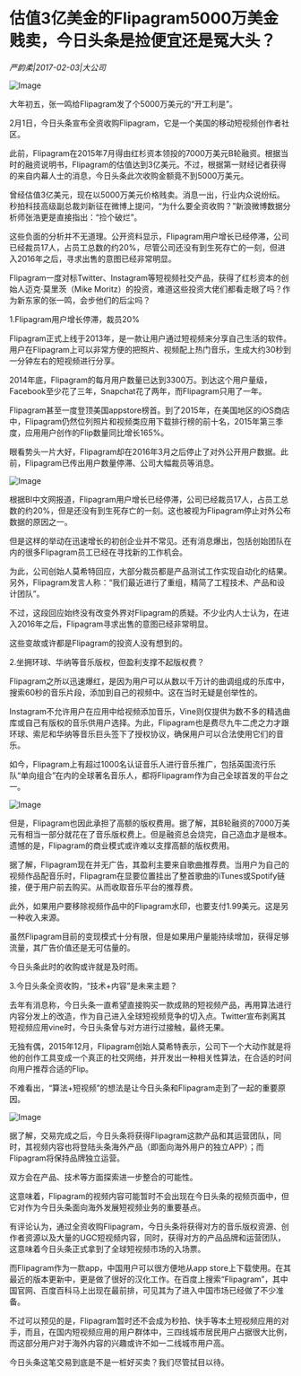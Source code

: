 # 估值3亿美金的Flipagram5000万美金贱卖，今日头条是捡便宜还是冤大头？

*严韵柔|2017-02-03|大公司*

![Image](http://si1.go2yd.com/get-image/0ItHcXNwXDM)

大年初五，张一鸣给Flipagram发了个5000万美元的“开工利是”。

2月1日，今日头条宣布全资收购Flipagram，它是一个美国的移动短视频创作者社区。

此前，Flipagram在2015年7月得由红杉资本领投的7000万美元B轮融资。根据当时的融资说明书，Flipagram的估值达到3亿美元。不过，根据第一财经记者获得的来自内幕人士的消息，今日头条此次收购金额竟不到5000万美元。

曾经估值3亿美元，现在以5000万美元价格贱卖。消息一出，行业内众说纷纭。秒拍科技高级副总裁刘新征在微博上提问，“为什么要全资收购？”新浪微博数据分析师张浩更是直接指出：“捡个破烂”。

这些负面的分析并不无道理。公开资料显示，Flipagram用户增长已经停滞，公司已经裁员17人，占员工总数的约20%，尽管公司还没有到生死存亡的一刻，但进入2016年之后，寻求出售的意图已经非常明显。

Flipagram一度对标Twitter、Instagram等短视频社交产品，获得了红杉资本的创始人迈克·莫里茨（Mike Moritz）的投资，难道这些投资大佬们都看走眼了吗？作为新东家的张一鸣，会步他们的后尘吗？

1.Flipagram用户增长停滞，裁员20%

Flipagram正式上线于2013年，是一款让用户通过短视频来分享自己生活的软件。用户在Flipagram上可以非常方便的把照片、视频配上热门音乐，生成大约30秒到一分钟左右的短视频进行分享。

2014年底，Flipagram的每月用户数量已达到3300万。到达这个用户量级，Facebook至少花了三年，Snapchat花了两年，而Flipagram只用了一年。

Flipagram甚至一度登顶美国appstore榜首。到了2015年，在美国地区的iOS商店中，Flipagram仍然位列照片和视频类应用下载排行榜的前十名，2015年第三季度，应用用户创作的Flip数量同比增长165%。

眼看势头一片大好，Flipagram却在2016年3月之后停止了对外公开用户数据。此前，Flipagram已传出用户数量停滞、公司大幅裁员等消息。

![Image](http://si1.go2yd.com/get-image/0ItHca8I57A)

根据BI中文网报道，Flipagram用户增长已经停滞，公司已经裁员17人，占员工总数的约20%，但是还没有到生死存亡的一刻。这也被视为Flipagram停止对外公布数据的原因之一。

但是这样的举动在迅速增长的初创企业并不常见。还有消息爆出，包括创始团队在内的很多Flipagram员工已经在寻找新的工作机会。

为此，公司创始人莫希特回应，大部分裁员都是产品测试工作实现自动化的结果。另外，Flipagram发言人称：“我们最近进行了重组，精简了工程技术、产品和设计团队”。

不过，这段回应始终没有改变外界对Flipagram的质疑。不少业内人士认为，在进入2016年之后，Flipagram寻求出售的意图已经非常明显。

这些变故或许都是Flipagram的投资人没有想到的。

2.坐拥环球、华纳等音乐版权，但盈利支撑不起版权费？

Flipagram之所以迅速爆红，是因为用户可以从数以千万计的曲调组成的乐库中，搜索60秒的音乐片段，添加到自己的视频中。这在当时无疑是创举性的。

Instagram不允许用户在应用中给视频添加音乐，Vine则仅提供为数不多的精选曲库或自己有版权的音乐供用户选择。为此，Flipagram也是费尽九牛二虎之力才跟环球、索尼和华纳等音乐巨头签下了授权协议，确保用户可以合法使用它们的音乐。

如今，Flipagram上有超过1000名认证音乐人进行音乐推广，包括英国流行乐队“单向组合”在内的全球著名音乐人，都将Flipagram作为自己全球首发的平台之一。

![Image](http://si1.go2yd.com/get-image/0ItHcbW7MNk)

但是，Flipagram也因此承担了高额的版权费用。据了解，其B轮融资的7000万美元有相当一部分就花在了音乐版权费上。但是融资总会烧完，自己造血才是根本。遗憾的是，Flipagram的商业模式或许难以支撑高额的版权费用。

据了解，Flipagram现在并无广告，其盈利主要来自歌曲推荐费。当用户为自己的视频作品配音乐时，Flipagram在显要位置挂出了整首歌曲的iTunes或Spotify链接，便于用户前去购买。从而收取音乐平台的推荐费。

此外，如果用户要移除视频作品中的Flipagram水印，也要支付1.99美元。这是另一种收入来源。

虽然Flipagram目前的变现模式十分有限，但是如果用户量能持续增加，获得足够流量，其广告价值还是无可估量的。

今日头条此时的收购或许就是及时雨。

3.今日头条全资收购，“技术+内容”是未来主题？

去年有消息称，今日头条一直希望直接购买一款成熟的短视频产品，再用算法进行内容分发上的改造，作为自己进入全球短视频竞争的切入点。Twitter宣布剥离其短视频应用vine时，今日头条曾与对方进行过接触，最终无果。

无独有偶，2015年12月，Flipagram创始人莫希特表示，公司下一个大动作就是将他的创作工具变成一个真正的社交网络，并开发出一种相关性算法，在合适的时间向用户推荐合适的Flip。

不难看出，“算法+短视频”的想法是让今日头条和Flipagram走到了一起的重要原因。

![Image](http://si1.go2yd.com/get-image/0ItHcYcBtYW)

据了解，交易完成之后，今日头条将获得Flipagram这款产品和其运营团队，同时，其视频内容也将登陆头条海外产品（即面向海外用户的独立APP）；而Flipagram将保持品牌独立运营。

双方会在产品、技术等方面探索进一步整合的可能性。

这意味着，Flipagram的视频内容可能暂时不会出现在今日头条的视频页面中，但它对作为今日头条面向海外发展短视频业务的重要基点。

有评论认为，通过全资收购Flipagram，今日头条将获得对方的音乐版权资源、创作者资源以及大量的UGC短视频内容，同时，获得对方的产品品牌和运营团队，这意味着今日头条正式拿到了全球短视频市场的入场票。

而Flipagram作为一款app，中国用户可以很方便地从app store上下载使用。在其最近的版本更新中，更是做了很好的汉化工作。在百度上搜索“Flipagram”，其中国官网、百度百科马上出现在最前排，可见其为了进入中国市场已经做了不少准备。

不过可以预见的是，Flipagram暂时还不会成为秒拍、快手等本土短视频应用的对手，而且，在国内短视频应用的用户群体中，三四线城市居民用户占据很大比例，而这部分用户对于海外内容的兴趣或许不如一二线城市用户高。

今日头条这笔交易到底是不是一桩好买卖？我们尽管拭目以待。

